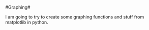 #Graphing#

I am going to try to create some graphing functions and stuff from matplotlib in python.

